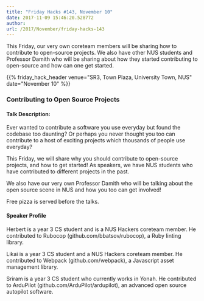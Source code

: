 ```yaml
---
title: "Friday Hacks #143, November 10"
date: 2017-11-09 15:46:20.528772
author: 
url: /2017/November/friday-hacks-143
---
```


This Friday, our very own coreteam members will be sharing how to contribute to open-source projects. We also have other NUS students and Professor Damith who will be sharing about how they started contributing to open-source and how can one get started.

{{% friday_hack_header venue="SR3, Town Plaza, University Town, NUS" date="November 10" %}}


### Contributing to Open Source Projects

#### Talk Description:

Ever wanted to contribute a software you use everyday but found the codebase too daunting? Or perhaps you never thought you too can contribute to a host of exciting projects which thousands of people use everyday?

This Friday, we will share why you should contribute to open-source projects, and how to get started! As speakers, we have NUS students who have contributed to different projects in the past.

We also have our very own Professor Damith who will be talking about the open source scene in NUS and how you too can get involved!

Free pizza is served before the talks.

#### Speaker Profile

Herbert is a year 3 CS student and is a NUS Hackers coreteam member. He contributed to Rubocop (github.com/bbatsov/rubocop), a Ruby linting library.

Likai is a year 3 CS student and a NUS Hackers coreteam member. He contributed to Webpack (github.com/webpack), a Javascript asset management library.

Sriram is a year 3 CS student who currently works in Yonah. He contributed to ArduPilot (github.com/ArduPilot/ardupilot), an advanced open source autopilot software.
